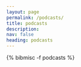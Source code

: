 ```yaml
---
layout: page
permalink: /podcasts/
title: podcasts
description: 
nav: false
heading: podcasts
---
```

<div class="publications">

{% bibmisc -f podcasts %}

</div>

